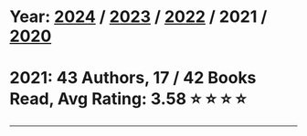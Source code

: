 # Year: [2024](../books/) / [2023](../books/2023) / [2022](../books/2022) / 2021 / [2020](../books/2020) 
# 2021: 43 Authors, 17 / 42 Books Read, Avg Rating: 3.58 :star: :star: :star: :star:

---
